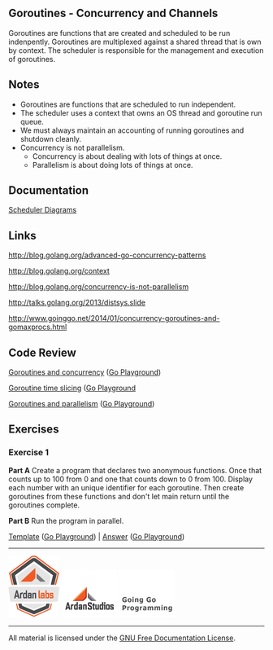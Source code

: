 ## Goroutines - Concurrency and Channels

Goroutines are functions that are created and scheduled to be run indenpently. Goroutines are multiplexed against a shared thread that is own by context. The scheduler is responsible for the management and execution of goroutines.

## Notes

* Goroutines are functions that are scheduled to run independent.
* The scheduler uses a context that owns an OS thread and goroutine run queue.
* We must always maintain an accounting of running goroutines and shutdown cleanly.
* Concurrency is not parallelism.
	* Concurrency is about dealing with lots of things at once.
	* Parallelism is about doing lots of things at once.

## Documentation

[Scheduler Diagrams](documentation/scheduler.md)

## Links

http://blog.golang.org/advanced-go-concurrency-patterns

http://blog.golang.org/context

http://blog.golang.org/concurrency-is-not-parallelism

http://talks.golang.org/2013/distsys.slide

http://www.goinggo.net/2014/01/concurrency-goroutines-and-gomaxprocs.html

## Code Review

[Goroutines and concurrency](example1/example1.go) ([Go Playground](http://play.golang.org/p/LI0TEB6PMf))

[Goroutine time slicing](example2/example2.go) ([Go Playground](http://play.golang.org/p/Z8Z4pkU-g4)

[Goroutines and parallelism](example3/example3.go) ([Go Playground](http://play.golang.org/p/cqsHoPD30n))

## Exercises

### Exercise 1

**Part A** Create a program that declares two anonymous functions. Once that counts up to 100 from 0 and one that counts down to 0 from 100. Display each number with an unique identifier for each goroutine. Then create goroutines from these functions and don't let main return until the goroutines complete.

**Part B** Run the program in parallel.

[Template](exercises/template1/template1.go) ([Go Playground](http://play.golang.org/p/NLbAplGD0T)) | 
[Answer](exercises/exercise1/exercise1.go) ([Go Playground](http://play.golang.org/p/5hUtwFAGEn))

___
[![GoingGo Training](../../00-slides/images/ggt_logo.png)](http://www.goinggotraining.net)
[![Ardan Studios](../../00-slides/images/ardan_logo.png)](http://www.ardanstudios.com)
[![GoingGo Blog](../../00-slides/images/ggb_logo.png)](http://www.goinggo.net)
___
All material is licensed under the [GNU Free Documentation License](https://github.com/ArdanStudios/gotraining/blob/master/LICENSE).